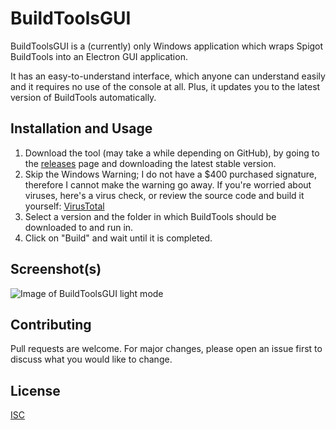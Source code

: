 # BuildToolsGUI

BuildToolsGUI is a (currently) only Windows application which wraps Spigot BuildTools into an Electron GUI application.

It has an easy-to-understand interface, which anyone can understand easily and it requires no use of the console at all. Plus, it updates you to the latest version of BuildTools automatically.

## Installation and Usage

1. Download the tool (may take a while depending on GitHub), by going to the [releases](https://github.com/MoaufmKlo/BuildToolsGUI/releases) page and downloading the latest stable version.
2. Skip the Windows Warning; I do not have a $400 purchased signature, therefore I cannot make the warning go away. If you're worried about viruses, here's a virus check, or review the source code and build it yourself: [VirusTotal](https://www.virustotal.com/gui/file/0475550837045cf8353d183d08709926ee1ca1f8f1a00644fcbb47c44b44c136/detection)
3. Select a version and the folder in which BuildTools should be downloaded to and run in.
4. Click on "Build" and wait until it is completed.

## Screenshot(s)

![Image of BuildToolsGUI light mode](https://www.spigotmc.org/attachments/buildtoolsgui2-png.544983/)

## Contributing

Pull requests are welcome. For major changes, please open an issue first to discuss what you would like to change.

## License

[ISC](https://choosealicense.com/licenses/isc/)
